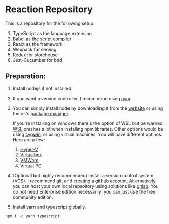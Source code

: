 # Reaction Repository

This is a repository for the following setup:

1. TypeScript as the language extension
2. Babel as the script compiler
2. React as the framework
3. Webpack for serving
4. Redux for storehouse
5. Jest-Cucumber for bdd

## Preparation:

1. Install nodejs if not installed.

  1. If you want a version controller, I recommend using [nvm](https://github.com/creationix/nvm).
  
  2. You can simply install node by downloading it from the [website](https://nodejs.org/en/download/) or using the 
     os's [package manager](https://nodejs.org/en/download/package-manager/).
          
     If you're installing on windows there's the option of WSL but be warned, 
     [WSL](https://docs.microsoft.com/en-us/windows/wsl/install-win10) crashes a lot when installing npm 
     libraries. Other options would be using [cygwin](https://cygwin.com/install.html), or using virtual machines. You 
     will have different optinos. Here are a few:
     
     1. [Hyper-V](https://docs.microsoft.com/en-us/virtualization/hyper-v-on-windows/quick-start/quick-create-virtual-machine)
     2. [Virtualbox](https://www.virtualbox.org/wiki/Downloads)
     3. [VMWare](https://www.vmware.com/support/ws5/doc/install_ws.html)
     4. [Virtual PC](https://www.microsoft.com/en-us/download/details.aspx?id=3702)

2. (Optional but highly recommended) Install a version control system (VCS). I recommend 
   [git](https://git-scm.com/book/en/v2/Getting-Started-Installing-Git), and creating a 
   [github](https://github.com) account. Alternatively, you can host your own local repsoitory using solutions like
   [gitlab](https://docs.gitlab.com/ce/install/). You do not need Enterprise edition necessarily, you can just use the 
   free community edition.

3. Install yarn and typescript globally.

  ```bash
  npm i -g yarn typescript 
  ```
